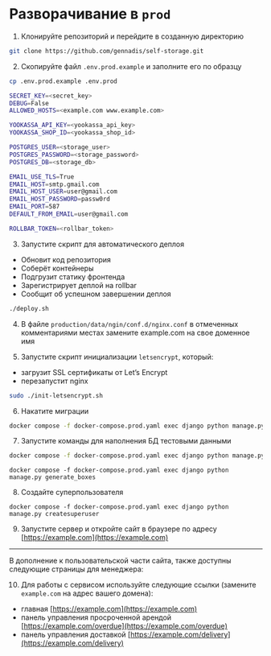 # Разворачивание в `prod`

1. Клонируйте репозиторий и перейдите в созданную директорию
```sh
git clone https://github.com/gennadis/self-storage.git
```

2. Скопируйте файл `.env.prod.example` и заполните его по образцу
```sh
cp .env.prod.example .env.prod
```

```sh
SECRET_KEY=<secret_key>
DEBUG=False
ALLOWED_HOSTS=<example.com www.example.com>

YOOKASSA_API_KEY=<yookassa_api_key>
YOOKASSA_SHOP_ID=<yookassa_shop_id>

POSTGRES_USER=<storage_user>
POSTGRES_PASSWORD=<storage_password>
POSTGRES_DB=<storage_db>

EMAIL_USE_TLS=True
EMAIL_HOST=smtp.gmail.com
EMAIL_HOST_USER=user@gmail.com
EMAIL_HOST_PASSWORD=passw0rd
EMAIL_PORT=587
DEFAULT_FROM_EMAIL=user@gmail.com

ROLLBAR_TOKEN=<rollbar_token>

```

3. Запустите скрипт для автоматического деплоя
- Обновит код репозитория
- Соберёт контейнеры
- Подгрузит статику фронтенда
- Зарегистрирует деплой на rollbar
- Сообщит об успешном завершении деплоя
```sh
./deploy.sh
```

4. В файле `production/data/ngin/conf.d/nginx.conf` в отмеченных комментариями местах замените example.com на свое доменное имя 

5. Запустите скрипт инициализации `letsencrypt`, который:
- загрузит SSL сертификаты от Let’s Encrypt
- перезапустит nginx
```sh
sudo ./init-letsencrypt.sh
```

6. Накатите миграции
```sh
docker compose -f docker-compose.prod.yaml exec django python manage.py migrate
```

7. Запустите команды для наполнения БД тестовыми данными
```sh
docker compose -f docker-compose.prod.yaml exec django python manage.py load_warehouses https://raw.githubusercontent.com/aosothra/remote_content/master/self_storage/warehouses.json
```

```
docker compose -f docker-compose.prod.yaml exec django python manage.py generate_boxes
```

8. Создайте суперпользователя
```
docker compose -f docker-compose.prod.yaml exec django python manage.py createsuperuser
```

9. Запустите сервер и откройте сайт в браузере по адресу [https://example.com](https://example.com)

---

В дополнение к пользовательской части сайта, также доступны следующие страницы для менеджера:


10. Для работы с сервисом используйте следующие ссылки (замените `example.com` на адрес вашего домена):
- главная [https://example.com](https://example.com)
- панель управления просроченной арендой [https://example.com/overdue](https://example.com/overdue)
- панель управления доставкой [https://example.com/delivery](https://example.com/delivery)

